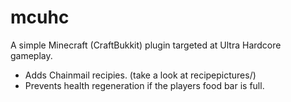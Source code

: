 mcuhc
=====

A simple Minecraft (CraftBukkit) plugin targeted at Ultra Hardcore gameplay.

* Adds Chainmail recipies. (take a look at recipepictures/)
* Prevents health regeneration if the players food bar is full.
